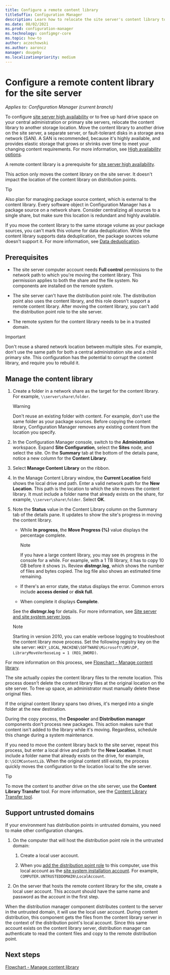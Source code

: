 ```yaml
---
title: Configure a remote content library
titleSuffix: Configuration Manager
description: Learn how to relocate the site server's content library to another storage location.
ms.date: 08/02/2021
ms.prod: configuration-manager
ms.technology: configmgr-core
ms.topic: how-to
author: aczechowski
ms.author: aaroncz
manager: dougeby
ms.localizationpriority: medium
---
```


# Configure a remote content library for the site server

*Applies to: Configuration Manager (current branch)*

<!--1357525-->

To configure [site server high availability](../../servers/deploy/configure/site-server-high-availability.md) or to free up hard drive space on your central administration or primary site servers, relocate the content library to another storage location. Move the content library to another drive on the site server, a separate server, or fault-tolerant disks in a storage area network (SAN). A SAN is recommended, because it's highly available, and provides elastic storage that grows or shrinks over time to meet your changing content requirements. For more information, see [High availability options](../../servers/deploy/configure/site-server-high-availability.md).

A remote content library is a prerequisite for [site server high availability](../../servers/deploy/configure/site-server-high-availability.md).

This action only moves the content library on the site server. It doesn't impact the location of the content library on distribution points.

> [!TIP]
> Also plan for managing package source content, which is external to the content library. Every software object in Configuration Manager has a package source on a network share. Consider centralizing all sources to a single share, but make sure this location is redundant and highly available.
>
> If you move the content library to the same storage volume as your package sources, you can't mark this volume for data deduplication. While the content library supports data deduplication, the package sources volume doesn't support it. For more information, see [Data deduplication](../configs/support-for-windows-features-and-networks.md#bkmmk_datadedup).<!--SCCMDOcs issue #831-->

## Prerequisites

- The site server computer account needs **Full control** permissions to the network path to which you're moving the content library. This permission applies to both the share and the file system. No components are installed on the remote system.

- The site server can't have the distribution point role. The distribution point also uses the content library, and this role doesn't support a remote content library. After moving the content library, you can't add the distribution point role to the site server.

- The remote system for the content library needs to be in a trusted domain.

> [!IMPORTANT]
> Don't reuse a shared network location between multiple sites. For example, don't use the same path for both a central administration site and a child primary site. This configuration has the potential to corrupt the content library, and require you to rebuild it.<!--SCCMDocs-pr issue 2764-->

## Manage the content library

1. Create a folder in a network share as the target for the content library. For example, `\\server\share\folder`.

    > [!WARNING]
    > Don't reuse an existing folder with content. For example, don't use the same folder as your package sources. Before copying the content library, Configuration Manager removes any existing content from the location you specify.

1. In the Configuration Manager console, switch to the **Administration** workspace. Expand **Site Configuration**, select the **Sites** node, and select the site. On the **Summary** tab at the bottom of the details pane, notice a new column for the **Content Library**.

1. Select **Manage Content Library** on the ribbon.

1. In the Manage Content Library window, the **Current Location** field shows the local drive and path. Enter a valid network path for the **New Location**. This path is the location to which the site moves the content library. It must include a folder name that already exists on the share, for example, `\\server\share\folder`. Select **OK**.

1. Note the **Status** value in the Content Library column on the Summary tab of the details pane. It updates to show the site's progress in moving the content library.

    - While **In progress**, the **Move Progress (%)** value displays the percentage complete.

        > [!NOTE]
        > If you have a large content library, you may see `0%` progress in the console for a while. For example, with a 1 TB library, it has to copy 10 GB before it shows `1%`. Review **distmgr.log**, which shows the number of files and bytes copied. The log file also shows an estimated time remaining.

    - If there's an error state, the status displays the error. Common errors include **access denied** or **disk full**.

    - When complete it displays **Complete**.

    See the **distmgr.log** for details. For more information, see [Site server and site system server logs](log-files.md#BKMK_SiteSiteServerLog).

    > [!NOTE]
    > Starting in version 2010, you can enable verbose logging to troubleshoot the content library move process. Set the following registry key on the site server: `HKEY_LOCAL_MACHINE\SOFTWARE\Microsoft\SMS\DP, LibraryMoveVerboseLog = 1 (REG_DWORD)`.

For more information on this process, see [Flowchart - Manage content library](manage-content-library-flowchart.md).

The site actually *copies* the content library files to the remote location. This process doesn't delete the content library files at the original location on the site server. To free up space, an administrator must manually delete these original files.

If the original content library spans two drives, it's merged into a single folder at the new destination.

During the copy process, the **Despooler** and **Distribution manager** components don't process new packages. This action makes sure that content isn't added to the library while it's moving. Regardless, schedule this change during a system maintenance.

If you need to move the content library back to the site server, repeat this process, but enter a local drive and path for the **New Location**. It must include a folder name that already exists on the drive, for example, `D:\SCCMContentLib`. When the original content still exists, the process quickly moves the configuration to the location local to the site server.

> [!TIP]
> To move the content to another drive on the site server, use the **Content Library Transfer** tool. For more information, see the [Content Library Transfer tool](../../support/content-library-transfer.md).

## Support untrusted domains

<!-- 3766940 -->

If your environment has distribution points in untrusted domains, you need to make other configuration changes.

1. On the computer that will host the distribution point role in the untrusted domain:

    1. Create a local user account.

    1. When you [add the distribution point role](../../servers/deploy/configure/install-site-system-roles.md) to this computer, use this local account as the [site system installation account](accounts.md#site-system-installation-account). For example, `COMPUTER.UNTRUSTEDDOMAIN\LocalAccount`.

1. On the server that hosts the remote content library for the site, create a local user account. This account should have the same name and password as the account in the first step.

When the distribution manager component distributes content to the server in the untrusted domain, it will use the local user account. During content distribution, this component gets the files from the content library server in the context of the distribution point's local account. Since this same account exists on the content library server, distribution manager can authenticate to read the content files and copy to the remote distribution point.

## Next steps

[Flowchart - Manage content library](manage-content-library-flowchart.md)
